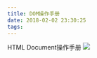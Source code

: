 ```yaml
---
title: DOM操作手册
date: 2018-02-02 23:30:25
tags:
---
```


HTML Document操作手册
![](http://odzl05jxx.bkt.clouddn.com/image/jpg/2138000245bee1e3cc14.jpg?imageView2/2/w/600)

<!--more-->
